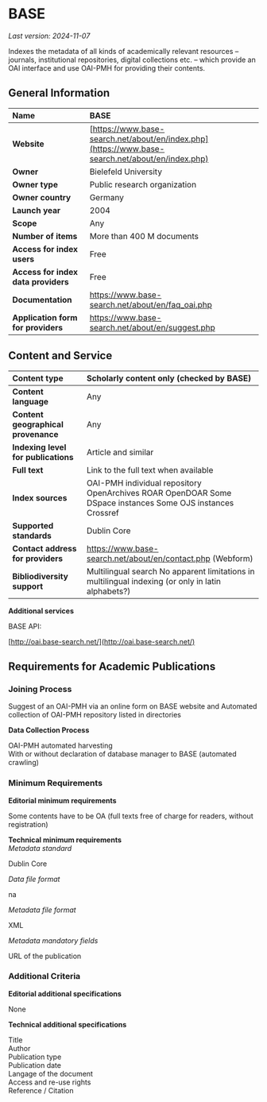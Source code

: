 # BASE

*Last version: 2024-11-07*

Indexes the metadata of all kinds of academically relevant resources – journals, institutional repositories, digital collections etc. – which provide an OAI interface and use OAI-PMH for providing their contents.

## General Information

| Name | BASE |
| :---- | :---- |
| **Website** | [https://www.base-search.net/about/en/index.php](https://www.base-search.net/about/en/index.php) |
| **Owner** | Bielefeld University |
| **Owner type** | Public research organization |
| **Owner country** | Germany |
| **Launch year** | 2004 |
| **Scope** | Any |
| **Number of items** | More than 400 M documents |
| **Access for index users** | Free |
| **Access for index data providers** | Free |
| **Documentation** | https://www.base-search.net/about/en/faq_oai.php |
| **Application form for providers** | https://www.base-search.net/about/en/suggest.php |

## Content and Service

| Content type | Scholarly content only (checked by BASE) |
| :---- | :---- |
| **Content language** | Any |
| **Content geographical provenance** | Any |
| **Indexing level for publications** | Article and similar |
| **Full text** | Link to the full text when available |
| **Index sources** | OAI-PMH individual repository OpenArchives ROAR OpenDOAR Some DSpace instances Some OJS instances Crossref |
| **Supported standards** | Dublin Core |
| **Contact address for providers** |https://www.base-search.net/about/en/contact.php (Webform) |
| **Bibliodiversity support** | Multilingual search No apparent limitations in multilingual indexing (or only in latin alphabets?) |

**Additional services**

BASE API:

[http://oai.base-search.net/](http://oai.base-search.net/)

## Requirements for Academic Publications

### Joining Process

Suggest of an OAI-PMH via an online form on BASE website and Automated collection of OAI-PMH repository listed in directories

**Data Collection Process**

OAI-PMH automated harvesting  
With or without declaration of database manager to BASE (automated crawling)

### Minimum Requirements

**Editorial minimum requirements**

Some contents have to be OA (full texts free of charge for readers, without registration)

**Technical minimum requirements**  
*Metadata standard*

Dublin Core

*Data file format* 

na

*Metadata file format*

XML

*Metadata mandatory fields*

URL of the publication

### Additional Criteria

**Editorial additional specifications**

None

**Technical additional specifications**

Title  
Author  
Publication type  
Publication date  
Langage of the document  
Access and re-use rights  
Reference / Citation

